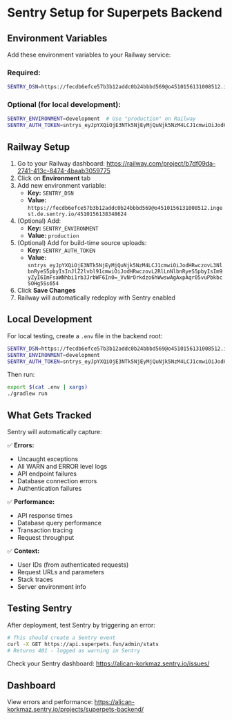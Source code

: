 # Sentry Setup for Superpets Backend

## Environment Variables

Add these environment variables to your Railway service:

### Required:

```bash
SENTRY_DSN=https://fecdb6efce57b3b12addc0b24bbbd569@o4510156131008512.ingest.de.sentry.io/4510156138348624
```

### Optional (for local development):

```bash
SENTRY_ENVIRONMENT=development  # Use "production" on Railway
SENTRY_AUTH_TOKEN=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
```

## Railway Setup

1. Go to your Railway dashboard: https://railway.com/project/b7df09da-2741-413c-8474-4baab3059775
2. Click on **Environment** tab
3. Add new environment variable:
   - **Key:** `SENTRY_DSN`
   - **Value:** `https://fecdb6efce57b3b12addc0b24bbbd569@o4510156131008512.ingest.de.sentry.io/4510156138348624`
4. (Optional) Add:
   - **Key:** `SENTRY_ENVIRONMENT`
   - **Value:** `production`
5. (Optional) Add for build-time source uploads:
   - **Key:** `SENTRY_AUTH_TOKEN`
   - **Value:** `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`
6. Click **Save Changes**
7. Railway will automatically redeploy with Sentry enabled

## Local Development

For local testing, create a `.env` file in the backend root:

```bash
SENTRY_DSN=https://fecdb6efce57b3b12addc0b24bbbd569@o4510156131008512.ingest.de.sentry.io/4510156138348624
SENTRY_ENVIRONMENT=development
SENTRY_AUTH_TOKEN=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
```

Then run:
```bash
export $(cat .env | xargs)
./gradlew run
```

## What Gets Tracked

Sentry will automatically capture:

✅ **Errors:**
- Uncaught exceptions
- All WARN and ERROR level logs
- API endpoint failures
- Database connection errors
- Authentication failures

✅ **Performance:**
- API response times
- Database query performance
- Transaction tracing
- Request throughput

✅ **Context:**
- User IDs (from authenticated requests)
- Request URLs and parameters
- Stack traces
- Server environment info

## Testing Sentry

After deployment, test Sentry by triggering an error:

```bash
# This should create a Sentry event
curl -X GET https://api.superpets.fun/admin/stats
# Returns 401 - logged as warning in Sentry
```

Check your Sentry dashboard: https://alican-korkmaz.sentry.io/issues/

## Dashboard

View errors and performance: https://alican-korkmaz.sentry.io/projects/superpets-backend/
